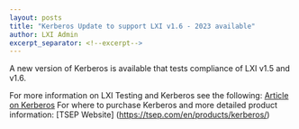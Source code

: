 ```yaml
---
layout: posts
title: "Kerberos Update to support LXI v1.6 - 2023 available"
author: LXI Admin
excerpt_separator: <!--excerpt-->
---
```


A new version of Kerberos is available that tests compliance of LXI v1.5 and v1.6.



<!--excerpt-->

For more information on LXI Testing and Kerberos see the following: [Article on Kerberos](https://lxistandard.org/Documents/Articles/LXI_TSEP_Kerberos.pdf)
For where to purchase Kerberos and more detailed product information: [TSEP Website] (https://tsep.com/en/products/kerberos/)